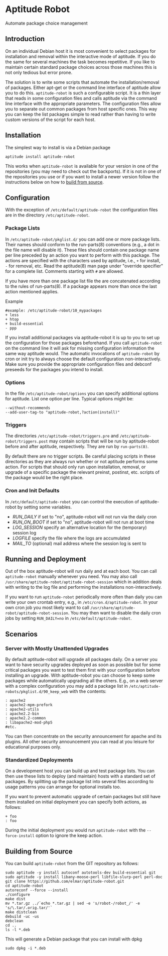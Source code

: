 Aptitude Robot
==============

Automate package choice management

## Introduction

On an individual Debian host it is most convenient to select packages for
installation and removal within the interactive mode of aptitude.  If you do
the same for several machines the task becomes repetitive.  If you like to
maintain certain standard package choices across those machines this is not
only tedious but error prone.

The solution is to write some scripts that automate the installation/removal of
packages.  Either apt-get or the command line interface of aptitude allow you
to do this.  <code>aptitude-robot</code> is such a configurable script.  It is
a thin layer that reads in some configuration files and calls aptitude via the
command line interface with the appropriate parameters.  The configuration
files allow you to separate out common packages from host specific ones.  This
way you can keep the list packages simple to read rather than having to write
custom versions of the script for each host.

## Installation

The simplest way to install is via a Debian package

    aptitude install aptitude-robot

This works when <code>aptitude-robot</code> is available for your version in
one of the repositories (you may need to check out the backports).  If it is
not in one of the repositories you use or if you want to install a newer
version follow the instructions below on how to [build from
source](#building-from-source).

## Configuration

With the exception of <code>/etc/default/aptitude-robot</code> the
configuration files are in the directory <code>/etc/aptitude-robot</code>.

### Package Lists

In <code>/etc/aptitude-robot/pkglist.d/</code> you can add one or more package
lists.  Their names should conform to the run-parts(8) conventions (e.g., a dot
in the file name will disable it).  These files should contain one package name
per line preceded by an action you want to perform with this package.  The
actions are specified with the characters used by aptitude, i.e.,
<code>+</code> for install, <code>-</code> for removal, etc.  Read the
aptitude(8) man page under "override specifier" for a complete list.  Comments
starting with <code>#</code> are allowed.

If you have more than one package list file the are concatenated according to
the rules of run-parts(8).  If a package appears more than once the last action
mentioned applies.

Example

    #example: /etc/aptitude-robot/10_mypackages
    + less
    + htop
    + build-essential
    - ppp

If you install additional packages via aptitude-robot it is up to you to set up
the configuration for those packages beforehand.  If you call
<code>aptitude-robot</code> on the command line it will ask for missing
configuration information the same way aptitude would.  The automatic
invocations of <code>aptitude-robot</code> by cron or init try to always choose
the default configuration non-interactively.  Make sure you provide the
appropriate configuration files and debconf preseeds for the packages you
intend to install.

### Options

In the file <code>/etc/aptitude-robot/options</code> you can specify additional options for aptitude.  List one option per line.  Typical options might be:

    --without-recommends
    --add-user-tag-to "aptitude-robot,?action(install)"

### Triggers

The directories <code>/etc/aptitude-robot/triggers.pre</code> and
<code>/etc/aptitude-robot/triggers.post</code> may contain scripts that will be
run by aptitude-robot before and after aptitude, respectively.  They are run by
<code>run-parts(8)</code>.

By default there are no trigger scripts.  Be careful placing scripts in these
directories as they are always run whether or not aptitude performs some
action.  For scripts that should only run upon installation, removal, or
upgrade of a specific package the relevant preinst, postinst, etc. scripts of
the package would be the right place.

### Cron and Init Defaults

In <code>/etc/default/aptitude-robot</code> you can control the execution of
aptitude-robot by setting some variables.

* *RUN_DAILY*   if set to "no", aptitude-robot will not run via the daily cron
* *RUN_ON_BOOT* if set to "no", aptitude-robot will not run at boot time
* *LOG_SESSION* specify an alternative location for the (temporary) session log
* *LOGFILE*     specify the file where the logs are accumulated
* *MAIL_TO*     (optional) mail address where the session log is sent to

## Running and Deployment

Out of the box aptitude-robot will run daily and at each boot.  You can call
<code>aptitude-robot</code> manually whenever you need.  You may also call
<code>/usr/share/aptitude-robot/aptitude-robot-session</code> which in addition
deals with writing to the log file and performing the installations
non-interactively.

If you want to run <code>aptitude-robot</code> periodically more often than
daily you can write your own crontab entry, e.g., in
<code>/etc/cron.d/aptitude-robot</code>.  In your own cron job you most likely
want to call <code>/usr/share/aptitude-robot/aptitude-robot-session</code>.
You may then want to disable the daily cron jobs by setting
<code>RUN_DAILY=no</code> in <code>/etc/default/aptitude-robot</code>.

## Scenarios

### Server with Mostly Unattended Upgrades

By default aptitude-robot will upgrade all packages daily.  On a server you
want to have security upgrades deployed as soon as possible but for some
critical packages you want to test them first with your configuration before
installing an upgrade.  With aptitude-robot you can choose to keep some
packages while automatically upgrading all the others.  E.g., on a web server
with a complex configuration you may add a package list in
<code>/etc/aptitude-robots/pkglist.d/90_keep_web</code> with the contents:

    : apache2
    : apache2-mpm-prefork
    : apache2-utils
    : apache2.2-bin
    : apache2.2-common
    : libapache2-mod-php5
    #etc.

You can then concentrate on the security announcement for apache and its
plugins.  All other security announcement you can read at you leisure for
educational purposes only.

### Standardized Deployments

On a development host you can build up and test package lists.  You can then
use these lists to deploy (and maintain) hosts with a standard set of packages.
By splitting up the package list into several files according to usage patterns
you can arrange for optional installs too.

If you want to prevent automatic upgrade of certain packages but still have
them installed on initial deployment you can specify both actions, as follows:

    + foo
    : foo

During the initial deployment you would run <code>aptitude-robot</code> with
the <code>--force-install</code> option to ignore the keep action.

## Building from Source

You can build <code>aptitude-robot</code> from the GIT repository as follows:

    sudo aptitude -y install autoconf autotools-dev build-essential git
    sudo aptitude -y install libany-moose-perl libfile-slurp-perl perl-doc
    git clone https://github.com/elmar/aptitude-robot.git
    cd aptitude-robot
    autoreconf --force --install
    ./configure
    make dist
    mv *.tar.gz ../`echo *.tar.gz | sed -e 's/robot-/robot_/' -e 's/\.tar/.orig.tar/'`
    make distclean
    debuild -uc -us
    debclean
    cd ..
    ls -l *.deb

This will generate a Debian package that you can install with dpkg

    sudo dpkg -i *.deb
